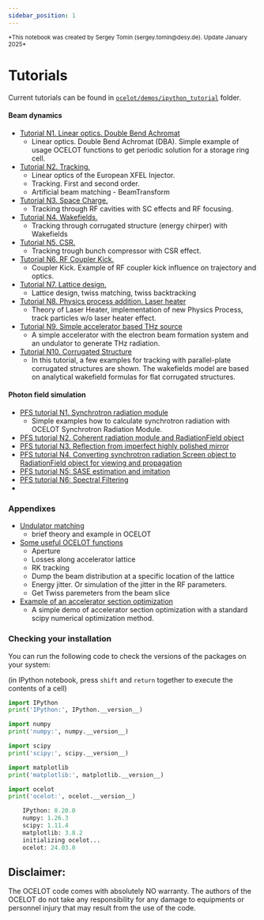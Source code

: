 ```yaml
---
sidebar_position: 1
---
```

<small>
*This notebook was created by Sergey Tomin (sergey.tomin@desy.de). Update January 2025*
</small>

# Tutorials
<a id='tutorials'></a>

Current tutorials can be found in [`ocelot/demos/ipython_tutorial`](https://github.com/ocelot-collab/ocelot/tree/master/demos/ipython_tutorials) folder. 

#### Beam dynamics

* [Tutorial N1. Linear optics. Double Bend Achromat](./tutorial-beam-dynamics/1_dba.md)
    - Linear optics. Double Bend Achromat (DBA). Simple example of usage OCELOT functions to get periodic solution for a storage ring cell. 
* [Tutorial N2. Tracking.](./tutorial-beam-dynamics/2_tracking.mdx)
    - Linear optics of the European XFEL Injector. 
    - Tracking. First and second order. 
    - Artificial beam matching - BeamTransform
* [Tutorial N3. Space Charge.](./tutorial-beam-dynamics/3_space_charge.md)
    - Tracking through RF cavities with SC effects and RF focusing.
* [Tutorial N4. Wakefields.](./tutorial-beam-dynamics/4_wake.md)
    - Tracking through corrugated structure (energy chirper) with Wakefields
* [Tutorial N5. CSR.](./tutorial-beam-dynamics/5_CSR.md)
    - Tracking trough bunch compressor with CSR effect.
* [Tutorial N6. RF Coupler Kick.](./tutorial-beam-dynamics/6_coupler_kick.md)
    - Coupler Kick. Example of RF coupler kick influence on trajectory and optics.
* [Tutorial N7. Lattice design.](./tutorial-beam-dynamics/7_lattice_design.md)
    - Lattice design, twiss matching, twiss backtracking 
* [Tutorial N8. Physics process addition. Laser heater](./tutorial-beam-dynamics/8_laser_heater.md)
    - Theory of Laser Heater, implementation of new Physics Process, track particles w/o laser heater effect.   
* [Tutorial N9. Simple accelerator based THz source](./tutorial-beam-dynamics/9_thz_source.md)
    - A simple accelerator with the electron beam formation system and an undulator to generate THz radiation. 
* [Tutorial N10. Corrugated Structure](./tutorial-beam-dynamics/10_CorrugatedStructures.md)
    - In this tutorial, a few examples for tracking with parallel-plate corrugated structures are shown. The wakefields model are based on analytical wakefield formulas for flat corrugated structures.
      
#### Photon field simulation 

* [PFS tutorial N1. Synchrotron radiation module](./tutorial-photons/pfs_1_synchrotron_radiation.md)
    - Simple examples how to calculate synchrotron radiation with OCELOT Synchrotron Radiation Module.
* [PFS tutorial N2. Coherent radiation module and RadiationField object](./tutorial-photons/pfs_2_radiation_field.md)
* [PFS tutorial N3. Reflection from imperfect highly polished mirror](./tutorial-photons/pfs_3_imperfect_mirror.md)
* [PFS tutorial N4. Converting synchrotron radiation Screen object to RadiationField object for viewing and propagation](./tutorial-photons/pfs_4_synchrotron_radiation_visualization.md)
* [PFS tutorial N5: SASE estimation and imitation](./tutorial-photons/pfs_5_SASE_Estimator_and_Imitator.md)
* [PFS tutorial N6: Spectral Filtering](./tutorial-photons/pfs_6_spectral_filtering.md)
* 
### Appendixes
* [Undulator matching](./tutorial-beam-dynamics/undulator_matching.md)
    - brief theory and example in OCELOT
* [Some useful OCELOT functions](./tutorial-beam-dynamics/small_useful_features.md)
    - Aperture
    - Losses along accelerator lattice
    - RK tracking
    - Dump the beam distribution at a specific location of the lattice
    - Energy jitter. Or simulation of the jitter in the RF parameters.
    - Get Twiss paremeters from the beam slice
* [Example of an accelerator section optimization](./tutorial-beam-dynamics/accelerator_optim.md)
    - A simple demo of accelerator section optimization with a standard scipy numerical optimization method. 

### Checking your installation

You can run the following code to check the versions of the packages on your system:

(in IPython notebook, press `shift` and `return` together to execute the contents of a cell)


```python
import IPython
print('IPython:', IPython.__version__)

import numpy
print('numpy:', numpy.__version__)

import scipy
print('scipy:', scipy.__version__)

import matplotlib
print('matplotlib:', matplotlib.__version__)

import ocelot
print('ocelot:', ocelot.__version__)
```

```python
    IPython: 8.20.0
    numpy: 1.26.3
    scipy: 1.11.4
    matplotlib: 3.8.2
    initializing ocelot...
    ocelot: 24.03.0
```

## Disclaimer: 
The OCELOT code comes with absolutely NO warranty. The authors of the OCELOT do not take any responsibility for any damage to equipments or personnel injury that may result from the use of the code.